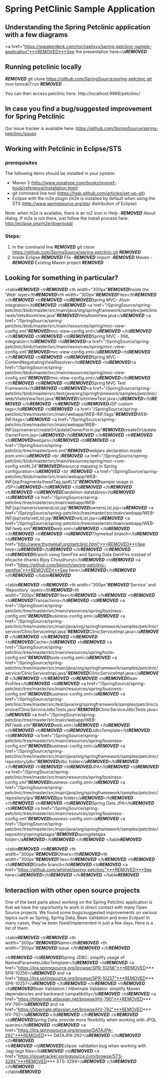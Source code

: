 # Spring PetClinic Sample Application

## Understanding the Spring Petclinic application with a few diagrams
<a href="https://speakerdeck.com/michaelisvy/spring-petclinic-sample-application"***REMOVED***See the presentation here</a***REMOVED***

## Running petclinic locally
***REMOVED***
	git clone https://github.com/SpringSource/spring-petclinic.git
	mvn tomcat7:run
***REMOVED***

You can then access petclinic here: http://localhost:9966/petclinic/

## In case you find a bug/suggested improvement for Spring Petclinic
Our issue tracker is available here: https://github.com/SpringSource/spring-petclinic/issues

## Working with Petclinic in Eclipse/STS

### prerequisites
The following items should be installed in your system:
* Maven 3 (http://www.sonatype.com/books/mvnref-book/reference/installation.html)
* git command line tool (https://help.github.com/articles/set-up-git)
* Eclipse with the m2e plugin (m2e is installed by default when using the STS (http://www.springsource.org/sts) distribution of Eclipse)

Note: when m2e is available, there is an m2 icon in Help -***REMOVED*** About dialog.
If m2e is not there, just follow the install process here: http://eclipse.org/m2e/download/


### Steps:

1) In the command line
***REMOVED***
git clone https://github.com/SpringSource/spring-petclinic.git
***REMOVED***
2) Inside Eclipse
***REMOVED***
File -***REMOVED*** Import -***REMOVED*** Maven -***REMOVED*** Existing Maven project
***REMOVED***


## Looking for something in particular?

<table***REMOVED***
  <tr***REMOVED***
    <th width="300px"***REMOVED***Inside the 'Web' layer</th***REMOVED***<th width="300px"***REMOVED***Files</th***REMOVED***
  </tr***REMOVED***
  <tr***REMOVED***
    <td***REMOVED***Spring MVC- Atom integration</td***REMOVED***
    <td***REMOVED***
      <a href="/SpringSource/spring-petclinic/blob/master/src/main/java/org/springframework/samples/petclinic/web/VetsAtomView.java"***REMOVED***VetsAtomView.java</a***REMOVED***
      <a href="/SpringSource/spring-petclinic/blob/master/src/main/resources/spring/mvc-view-config.xml"***REMOVED***mvc-view-config.xml</a***REMOVED***
    </td***REMOVED***
  </tr***REMOVED***
  <tr***REMOVED***
    <td***REMOVED***Spring MVC - XML integration</td***REMOVED***
    <td***REMOVED***<a href="/SpringSource/spring-petclinic/blob/master/src/main/resources/spring/mvc-view-config.xml"***REMOVED***mvc-view-config.xml</a***REMOVED***</td***REMOVED***
  </tr***REMOVED***
  <tr***REMOVED***
    <td***REMOVED***Spring MVC - ContentNegotiatingViewResolver</td***REMOVED***
    <td***REMOVED***<a href="/SpringSource/spring-petclinic/blob/master/src/main/resources/spring/mvc-view-config.xml"***REMOVED***mvc-view-config.xml</a***REMOVED***</td***REMOVED***
  </tr***REMOVED***
  <tr***REMOVED***
    <td***REMOVED***Spring MVC Test Framework</td***REMOVED***
    <td***REMOVED***<a href="/SpringSource/spring-petclinic/blob/master/src/test/java/org/springframework/samples/petclinic/web/VisitsViewTest.java"***REMOVED***VisitsViewTest.java</a***REMOVED***</td***REMOVED***
  </tr***REMOVED***
  <tr***REMOVED***
    <td***REMOVED***JSP custom tags</td***REMOVED***
    <td***REMOVED***
      <a href="/SpringSource/spring-petclinic/tree/master/src/main/webapp/WEB-INF/tags"***REMOVED***WEB-INF/tags</a***REMOVED***
      <a href="/SpringSource/spring-petclinic/tree/master/src/main/webapp/WEB-INF/jsp/owners/createOrUpdateOwnerForm.jsp"***REMOVED***createOrUpdateOwnerForm.jsp</a***REMOVED***</td***REMOVED***
  </tr***REMOVED***
  <tr***REMOVED***
    <td***REMOVED***webjars</td***REMOVED***
    <td***REMOVED***
      <a href="/SpringSource/spring-petclinic/tree/master/pom.xml"***REMOVED***webjars declaration inside pom.xml</a***REMOVED*** <br /***REMOVED***
      <a href="/SpringSource/spring-petclinic/blob/master/src/main/resources/spring/mvc-core-config.xml#L24"***REMOVED***Resource mapping in Spring configuration</a***REMOVED*** <br /***REMOVED***
      <a href="/SpringSource/spring-petclinic/blob/master/src/main/webapp/WEB-INF/jsp/fragments/headTag.jsp#L12"***REMOVED***sample usage in JSP</a***REMOVED***</td***REMOVED***
    </td***REMOVED***
  </tr***REMOVED***
  <tr***REMOVED***
    <td***REMOVED***Dandelion-datatables</td***REMOVED***
    <td***REMOVED***
      <a href="/SpringSource/spring-petclinic/tree/master/src/main/webapp/WEB-INF/jsp/owners/ownersList.jsp"***REMOVED***ownersList.jsp</a***REMOVED*** 
      <a href="/SpringSource/spring-petclinic/tree/master/src/main/webapp/WEB-INF/jsp/vets/vetList.jsp"***REMOVED***vetList.jsp</a***REMOVED*** 
      <a href="/SpringSource/spring-petclinic/tree/master/src/main/webapp/WEB-INF/web.xml"***REMOVED***web.xml</a***REMOVED*** 
   </td***REMOVED***
  </tr***REMOVED***
  <tr***REMOVED***
    <td***REMOVED***Thymeleaf branch</td***REMOVED***
    <td***REMOVED***
      <a href="http://www.thymeleaf.org/petclinic.html"***REMOVED***See here</a***REMOVED***</td***REMOVED***
  </tr***REMOVED***
  <tr***REMOVED***
    <td***REMOVED***Branch using GemFire and Spring Data GemFire instead of ehcache (thanks Bijoy Choudhury)</td***REMOVED***
    <td***REMOVED***
      <a href="https://github.com/bijoych/spring-petclinic-gemfire"***REMOVED***See here</a***REMOVED***</td***REMOVED***
  </tr***REMOVED***
</table***REMOVED***

<table***REMOVED***
  <tr***REMOVED***
    <th width="300px"***REMOVED***'Service' and 'Repository' layers</th***REMOVED***<th width="300px"***REMOVED***Files</th***REMOVED***
  </tr***REMOVED***
  <tr***REMOVED***
    <td***REMOVED***Transactions</td***REMOVED***
    <td***REMOVED***
      <a href="/SpringSource/spring-petclinic/tree/master/src/main/resources/spring/business-config.xml"***REMOVED***business-config.xml</a***REMOVED***
       <a href="/SpringSource/spring-petclinic/tree/master/src/main/java/org/springframework/samples/petclinic/service/ClinicServiceImpl.java"***REMOVED***ClinicServiceImpl.java</a***REMOVED***
    </td***REMOVED***
  </tr***REMOVED***
  <tr***REMOVED***
    <td***REMOVED***Cache</td***REMOVED***
      <td***REMOVED***
      <a href="/SpringSource/spring-petclinic/tree/master/src/main/resources/spring/tools-config.xml"***REMOVED***tools-config.xml</a***REMOVED***
       <a href="/SpringSource/spring-petclinic/tree/master/src/main/java/org/springframework/samples/petclinic/service/ClinicServiceImpl.java"***REMOVED***ClinicServiceImpl.java</a***REMOVED***
    </td***REMOVED***
  </tr***REMOVED***
  <tr***REMOVED***
    <td***REMOVED***Bean Profiles</td***REMOVED***
      <td***REMOVED***
      <a href="/SpringSource/spring-petclinic/tree/master/src/main/resources/spring/business-config.xml"***REMOVED***business-config.xml</a***REMOVED***
       <a href="/SpringSource/spring-petclinic/tree/master/src/test/java/org/springframework/samples/petclinic/service/ClinicServiceJdbcTests.java"***REMOVED***ClinicServiceJdbcTests.java</a***REMOVED***
       <a href="/SpringSource/spring-petclinic/tree/master/src/main/webapp/WEB-INF/web.xml"***REMOVED***web.xml</a***REMOVED***
    </td***REMOVED***
  </tr***REMOVED***
  <tr***REMOVED***
    <td***REMOVED***JdbcTemplate</td***REMOVED***
    <td***REMOVED***
      <a href="/SpringSource/spring-petclinic/tree/master/src/main/resources/spring/business-config.xml"***REMOVED***business-config.xml</a***REMOVED***
      <a href="/SpringSource/spring-petclinic/tree/master/src/main/java/org/springframework/samples/petclinic/repository/jdbc"***REMOVED***jdbc folder</a***REMOVED***</td***REMOVED***
  </tr***REMOVED***
  <tr***REMOVED***
    <td***REMOVED***JPA</td***REMOVED***
    <td***REMOVED***
      <a href="/SpringSource/spring-petclinic/tree/master/src/main/resources/spring/business-config.xml"***REMOVED***business-config.xml</a***REMOVED***
      <a href="/SpringSource/spring-petclinic/tree/master/src/main/java/org/springframework/samples/petclinic/repository/jpa"***REMOVED***jpa folder</a***REMOVED***</td***REMOVED***
  </tr***REMOVED***
  <tr***REMOVED***
    <td***REMOVED***Spring Data JPA</td***REMOVED***
    <td***REMOVED***
      <a href="/SpringSource/spring-petclinic/tree/master/src/main/resources/spring/business-config.xml"***REMOVED***business-config.xml</a***REMOVED***
      <a href="/SpringSource/spring-petclinic/tree/master/src/main/java/org/springframework/samples/petclinic/repository/springdatajpa"***REMOVED***springdatajpa folder</a***REMOVED***</td***REMOVED***
  </tr***REMOVED***
</table***REMOVED***

<table***REMOVED***
  <tr***REMOVED***
    <th width="300px"***REMOVED***Others</th***REMOVED***<th width="300px"***REMOVED***Files</th***REMOVED***
  </tr***REMOVED***
  <tr***REMOVED***
    <td***REMOVED***Gradle branch</td***REMOVED***
    <td***REMOVED***
      <a href="https://github.com/whimet/spring-petclinic"***REMOVED***See here</a***REMOVED***</td***REMOVED***
  </tr***REMOVED***
</table***REMOVED***


## Interaction with other open source projects

One of the best parts about working on the Spring Petclinic application is that we have the opportunity to work in direct contact with many Open Source projects. We found some bugs/suggested improvements on various topics such as Spring, Spring Data, Bean Validation and even Eclipse! In many cases, they've been fixed/implemented in just a few days.
Here is a list of them:

<table***REMOVED***
  <tr***REMOVED***
    <th width="300px"***REMOVED***Name</th***REMOVED***
    <th width="300px"***REMOVED*** Issue </th***REMOVED***
  </tr***REMOVED***

  <tr***REMOVED***
    <td***REMOVED***Spring JDBC: simplify usage of NamedParameterJdbcTemplate</td***REMOVED***
    <td***REMOVED*** <a href="https://jira.springsource.org/browse/SPR-10256"***REMOVED*** SPR-10256</a***REMOVED*** and <a href="https://jira.springsource.org/browse/SPR-10257"***REMOVED*** SPR-10257</a***REMOVED*** </td***REMOVED***
  </tr***REMOVED***
  <tr***REMOVED***
    <td***REMOVED***Bean Validation / Hibernate Validator: simplify Maven dependencies and backward compatibility</td***REMOVED***
    <td***REMOVED***
      <a href="https://hibernate.atlassian.net/browse/HV-790"***REMOVED*** HV-790</a***REMOVED*** and <a href="https://hibernate.atlassian.net/browse/HV-792"***REMOVED*** HV-792</a***REMOVED***
      </td***REMOVED***
  </tr***REMOVED***
  <tr***REMOVED***
    <td***REMOVED***Spring Data: provide more flexibility when working with JPQL queries</td***REMOVED***
    <td***REMOVED***
      <a href="https://jira.springsource.org/browse/DATAJPA-292"***REMOVED*** DATAJPA-292</a***REMOVED***
      </td***REMOVED***
  </tr***REMOVED***  
  <tr***REMOVED***
    <td***REMOVED***Eclipse: validation bug when working with .tag/.tagx files</td***REMOVED***
    <td***REMOVED***
      <a href="https://issuetracker.springsource.com/browse/STS-3294"***REMOVED*** STS-3294</a***REMOVED***
    </td***REMOVED***
  </tr***REMOVED***    
</table***REMOVED***





